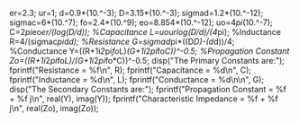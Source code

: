 er=2.3;
ur=1;
d=0.9*(10.^-3);
D=3.15*(10.^-3);
sigmad=1.2*(10.^-12);
sigmac=6*(10.^7);
fo=2.4*(10.^9);
eo=8.854*(10.^-12);
uo=4*pi*(10.^-7);
C=2*pi*eo*er/(log(D/d)); %Capacitance
L=uo*ur*log(D/d)/(4*pi); %Inductance
R=4/(sigmac*pi*d*d); %Resistance
G=sigmad*pi*((D*D)-(d*d))/4; %Conductance
Y=((R+1i*2*pi*fo*L)*(G+1i*2*pi*fo*C))^-0.5; %Propagation Constant
Zo=((R+1i*2*pi*fo*L)/(G+1i*2*pi*fo*C))^-0.5;
disp("The Primary Constants are:");
fprintf("Resistance = %f\n", R);
fprintf("Capacitance = %d\n", C);
fprintf("Inductance = %d\n", L);
fprintf("Conductance = %d\n\n", G);
disp("The Secondary Constants are:");
fprintf("Propagation Constant = %f + %f j\n", real(Y), imag(Y));
fprintf("Characteristic Impedance = %f + %f j\n", real(Zo), imag(Zo));
